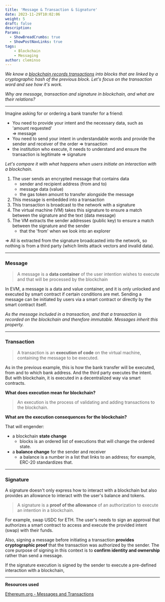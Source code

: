 ```yaml
---
title: 'Message & Transaction & Signature'
date: 2023-11-29T10:02:06
weight: 5
draft: false
description: 
Params:
  - ShowBreadCrumbs: true
  - ShowPostNavLinks: true
tags:
    - Blockchain
    - Messaging
author: cleminso
---
```


*We know a [blockchain records transactions](https://cleminso.xyz/definitions/blockchain-layers/) into blocks that are linked by a cryptographic hash of the previous block. Let's focus on the transaction word and see how it's work.*  

*Why are message, transaction and signature in blockchain, and what are their relations?*

---

Imagine asking for or ordering a bank transfer for a friend:
- You need to provide your intent and the necessary data,
such as 'amount requested'  
=> message
- You need to send your intent in understandable words and provide the sender and receiver of the order => transaction
- the institution who execute, it needs to understand and ensure the transaction is legitimate => signature

*Let's compare it with what happens when users initiate an interaction with a blockchain.*
1. The user sends an encrypted message that contains data
	- sender and recipient address (from and to) 
	- message data (value)
	- the gas token amount to transfer alongside the message
2. This message is embedded into a transaction
3. This transaction is broadcast to the network with a signature
4. The virtual machine (VM) takes this signature to ensure a match between the signature and the text (data message)
5. The VM extracts the sender addresses (public key) to ensure a match between the signature and the sender
	- that the 'from' when we look into an explorer  

=> All is extracted from the signature broadcasted into the network, so nothing is from a third party (which limits attack vectors and invalid data).

---

### Message

>  A message is a **data container** of the user intention wishes to execute and that will be processed by the blockchain

In EVM, a message is a data and value container, and it is only unlocked and executed by smart contract if certain conditions are met.
Sending a message can be initiated by users via a smart contract or directly by the smart contract itself.

*As the message included in a transaction, and that a transaction is recorded on the blockchain and therefore immutable. Messages inherit this property.*

---

### Transaction

> A transaction is an **execution of code** on the virtual machine, containing the message to be executed.

As in the previous example, this is how the bank transfer will be executed, from and to which bank address. And the third party executes the intent.   
But with blockchain, it is executed in a decentralized way via smart contracts.

**What does execution mean for blockchain?**  

> An execution is the process of validating and adding transactions to the blockchain.

**What are the execution consequences for the blockchain?**  

That will engender:
- a blockchain **state change**
	- blocks is an ordered list of executions that will change the ordered state.
- a **balance change** for the sender and receiver
	- a balance is a number in a list that links to an address; for example, ERC-20 standardizes that.

---

### Signature

A signature doesn't only express how to interact with a blockchain but also provides an allowance to interact with the user's balance and tokens.

> A signature is a **proof of the allowance** of an authorization to execute an intention in a blockchain.

For example, swap USDC for ETH. The user's needs to sign an approval that authorizes a smart contract to access and execute the provided intent (swap) with their funds.

Also, signing a message before initiating a transaction **provides cryptographic proof** that the transaction was authorized by the sender.
The core purpose of signing in this context is to **confirm identity and ownership** rather than send a message.

If the signature execution is signed by the sender to execute a pre-defined interaction with a blockchain,

---

**Resources used**

[Ethereum.org - Messages and Transactions](https://ethereum.org/en/whitepaper/#messages-and-transactions)